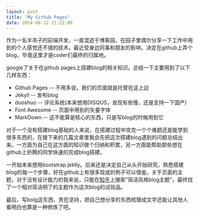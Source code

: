 ```yaml
---
layout: post
title: "My Github Pages"
date: 2014-08-12 21:22:00
---
```


作为一名半吊子的前端开发，一直混迹于博客园，在园子里偶尔分享一下工作中用到的个人感觉还不错的技术。最近受身边同事和朋友的影响，决定在github上弄个blog，毕竟这里才是coder们最终的归属地。

<!--break-->

google了关于在github pages上搭建blog的相关知识。总结一下主要用到了以下几样东西：

- Github Pages -- 不用多说，我们的页面就是托管在这上边
- Jekyll -- 发布blog
- duoshuo -- 评论系统(本来想用DISQUS，发现有些慢，还是支持一下国产)
- Font Awesome -- 页面中用到的矢量字体
- MarkDown -- 这不能算是核心的东西，只是写blog的时候用到它

对于一个没有搭建blog基础的人来说，在搭建过程中攻克一个个难题还是能学到很多东西的，在接下来的几篇文章里我会先把这次搭建blog遇到的问题总结出来。一方面为自己在这方面的知识做个归纳和积累，另一方面能帮助那些想在github上折腾的同学快速的完成blog搭建。

一开始本来想用bootstrap jeklly。后来还是决定自己从头开始研究，熟悉搭建blog的每一个步骤，好在github上有很多现成的例子可以借鉴。关于页面的主题，对于没有设计能力的我来说，只能在[知乎](http://www.zhihu.com/ "知乎")上搜索"简洁风格blog主题"，最终找了一个相对简洁明了的主题作为这次blog的试验品。

最后，写bolg这东西，贵在坚持，把自己想分享的东西梳理成文字还能让其他人看明白也算是一种修炼了吧。
